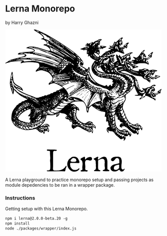 # Lerna Monorepo
by Harry Ghazni

<img src="https://github.com/hghazni/Lerna-Monorepo/blob/master/assets/images/lerna_logo.png" alt="Lerna">

A Lerna playground to practice monorepo setup and passing projects as module depedencies to be ran in a wrapper package.

### Instructions
Getting setup with this Lerna Monorepo.

```
npm i lerna@2.0.0-beta.20 -g
npm install
node ./packages/wrapper/index.js
```